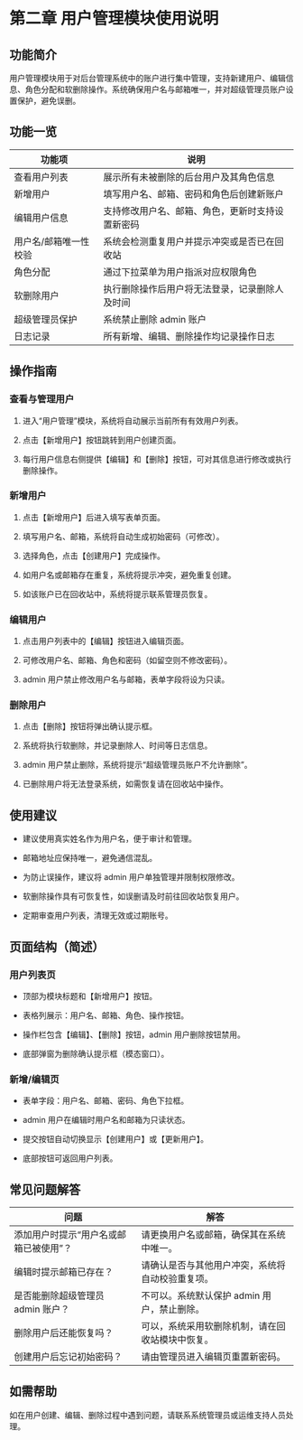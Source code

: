 # 第二章 用户管理模块使用说明
## 功能简介

用户管理模块用于对后台管理系统中的账户进行集中管理，支持新建用户、编辑信息、角色分配和软删除操作。系统确保用户名与邮箱唯一，并对超级管理员账户设置保护，避免误删。

## 功能一览

功能项 | 说明
--- | ---
查看用户列表 | 展示所有未被删除的后台用户及其角色信息
新增用户 | 填写用户名、邮箱、密码和角色后创建新账户
编辑用户信息 | 支持修改用户名、邮箱、角色，更新时支持设置新密码
用户名/邮箱唯一性校验 | 系统会检测重复用户并提示冲突或是否已在回收站
角色分配 | 通过下拉菜单为用户指派对应权限角色
软删除用户 | 执行删除操作后用户将无法登录，记录删除人及时间
超级管理员保护 | 系统禁止删除 admin 账户
日志记录 | 所有新增、编辑、删除操作均记录操作日志

## 操作指南

### 查看与管理用户

1. 进入“用户管理”模块，系统将自动展示当前所有有效用户列表。

1. 点击【新增用户】按钮跳转到用户创建页面。

1. 每行用户信息右侧提供【编辑】和【删除】按钮，可对其信息进行修改或执行删除操作。

### 新增用户

1. 点击【新增用户】后进入填写表单页面。

1. 填写用户名、邮箱，系统将自动生成初始密码（可修改）。

1. 选择角色，点击【创建用户】完成操作。

1. 如用户名或邮箱存在重复，系统将提示冲突，避免重复创建。

1. 如该账户已在回收站中，系统将提示联系管理员恢复。

### 编辑用户

1. 点击用户列表中的【编辑】按钮进入编辑页面。

1. 可修改用户名、邮箱、角色和密码（如留空则不修改密码）。

1. admin 用户禁止修改用户名与邮箱，表单字段将设为只读。

### 删除用户

1. 点击【删除】按钮将弹出确认提示框。

1. 系统将执行软删除，并记录删除人、时间等日志信息。

1. admin 用户禁止删除，系统将提示“超级管理员账户不允许删除”。

1. 已删除用户将无法登录系统，如需恢复请在回收站中操作。

## 使用建议

- 建议使用真实姓名作为用户名，便于审计和管理。

- 邮箱地址应保持唯一，避免通信混乱。

- 为防止误操作，建议将 admin 用户单独管理并限制权限修改。

- 软删除操作具有可恢复性，如误删请及时前往回收站恢复用户。

- 定期审查用户列表，清理无效或过期账号。

## 页面结构（简述）

### 用户列表页

- 顶部为模块标题和【新增用户】按钮。

- 表格列展示：用户名、邮箱、角色、操作按钮。

- 操作栏包含【编辑】、【删除】按钮，admin 用户删除按钮禁用。

- 底部弹窗为删除确认提示框（模态窗口）。

### 新增/编辑页

- 表单字段：用户名、邮箱、密码、角色下拉框。

- admin 用户在编辑时用户名和邮箱为只读状态。

- 提交按钮自动切换显示【创建用户】或【更新用户】。

- 底部按钮可返回用户列表。

## 常见问题解答

问题 | 解答
--- | ---
添加用户时提示“用户名或邮箱已被使用”？ | 请更换用户名或邮箱，确保其在系统中唯一。
编辑时提示邮箱已存在？ | 请确认是否与其他用户冲突，系统将自动校验重复项。
是否能删除超级管理员 admin 账户？ | 不可以。系统默认保护 admin 用户，禁止删除。
删除用户后还能恢复吗？ | 可以，系统采用软删除机制，请在回收站模块中恢复。
创建用户后忘记初始密码？ | 请由管理员进入编辑页重置新密码。

## 如需帮助

如在用户创建、编辑、删除过程中遇到问题，请联系系统管理员或运维支持人员处理。

